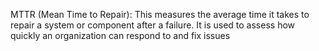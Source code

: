 MTTR (Mean Time to Repair): This measures the average time it takes to repair a system or component after a failure. It is used to assess how quickly an organization can respond to and fix issues